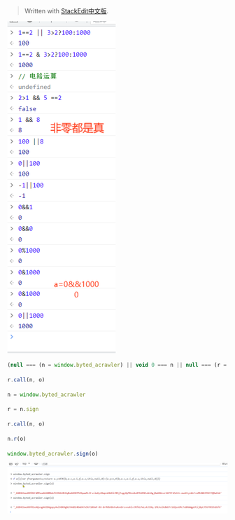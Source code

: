 


> Written with [StackEdit中文版](https://stackedit.cn/).

![yunsf](/imgs/2023-12-08/UUTKbgcbDiTu0DAp.png)
```js
(null === (n = window.byted_acrawler) || void 0 === n || null === (r = n.sign) || void 0 === r ? void 0 : r.call(n, o)) || ""

r.call(n, o)

n = window.byted_acrawler

r = n.sign

r.call(n, o)

n.r(o)

window.byted_acrawler.sign(o)
```
![输入图片说明](/imgs/2023-12-08/QJg5T0f7nvOc7xsJ.png)
<!--stackedit_data:
eyJoaXN0b3J5IjpbLTEzNTkxMTYzMjMsLTk3MTk2NjczN119
-->